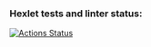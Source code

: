 ### Hexlet tests and linter status:
[![Actions Status](https://github.com/erkaevrus/python-project-lvl1/workflows/hexlet-check/badge.svg)](https://github.com/erkaevrus/python-project-lvl1/actions)
